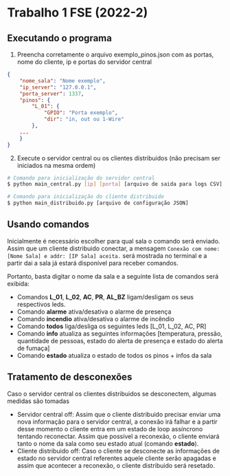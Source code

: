 # Trabalho 1 FSE (2022-2)

## Executando o programa

1. Preencha corretamente o arquivo exemplo_pinos.json com as portas, nome do cliente, ip e portas do servidor central

```json
{
    "nome_sala": "Nome exemplo",
    "ip_server": "127.0.0.1",
    "porta_server": 1337,
    "pinos": {
        "L_01": {
            "GPIO": "Porta exemplo",
            "dir": "in, out ou 1-Wire"
        },
    ...
    }
}
```

2. Execute o servidor central ou os clientes distribuidos (não precisam ser iniciados na mesma ordem)

```sh
# Comando para inicialização do servidor central
$ python main_central.py [ip] [porta] [arquivo de saida para logs CSV]

# Comando para inicialização do cliente distribuido
$ python main_distribuido.py [arquivo de configuração JSON]
```

## Usando comandos

Inicialmente é necessário escolher para qual sala o comando será enviado. Assim que um cliente distribuido conectar, a mensagem 
`Conexão com nome: [Nome Sala] e addr: [IP Sala] aceita.` será mostrada no terminal e a partir dai a sala já estará disponível 
para receber comandos.

Portanto, basta digitar o nome da sala e a seguinte lista de comandos será exibida:
- Comandos **L_01**, **L_02**, **AC**, **PR**, **AL_BZ** ligam/desligam os seus respectivos leds.
- Comando **alarme** ativa/desativa o alarme de presença
- Comando **incendio** ativa/desativa o alarme de incêndio
- Comando **todos** liga/desliga os seguintes leds [L_01, L_02, AC, PR]
- Comando **info** atualiza as seguintes informações [temperatura, pressão, quantidade de pessoas, estado do alerta de presença e estado do alerta de fumaça]
- Comando **estado** atualiza o estado de todos os pinos + infos da sala

## Tratamento de desconexões

Caso o servidor central os clientes distribuidos se desconectem, algumas medidas são tomadas
- Servidor central off: Assim que o cliente distribuido precisar enviar uma nova informação para o servidor central, a conexão irá falhar e a partir desse momento o cliente entra em um estado de loop 
assíncrono tentando reconectar. Assim que possível a reconexão, o cliente enviará tanto o nome da sala como seu estado atual (comando **estado**).
- Cliente distribuido off: Caso o cliente se desconecte as informações de estado no servidor central referentes aquele cliente serão apagadas e assim que
acontecer a reconexão, o cliente distribuido será resetado.
